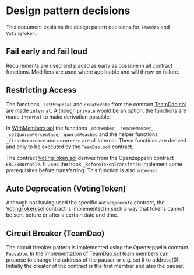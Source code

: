 # Design pattern decisions

This document explains the design patern decisions for `Teamdao` and `VotingToken`.

## Fail early and fail loud

Requirements are used and placed as early as possible in all contract functions. Modifiers are used where applicable and will throw on failure.

## Restricting Access

The functions `_setProposal` and `createVote` from the contract [TeamDao.sol](https://github.com/jnieuwenhuijzen/team-dao/blob/master/team-dao/contracts/TeamDao.sol) are made `internal`. Although `private` would be an option, the functions are made `internal` to make derivation possible.

In [WithMembers.sol](https://github.com/jnieuwenhuijzen/team-dao/blob/master/team-dao/contracts/WithMembers.sol) the functions `_addMember`, `_removeMember`, `_setQuorumPercentage`, `_quorumReached` and the helper functions `_firstOccurence` and `occurence` are all internal. These functions are derived and only to be executed by the `TeamDao.sol` contract.

The contract [VotingToken.sol](https://github.com/jnieuwenhuijzen/team-dao/blob/master/team-dao/contracts/VotingToken.sol) derives from the Openzeppelin contract `ERC20Burnable`. It uses the hook `_BeforeTokenTransfer` to implement some prerequisites before transferring. This function is also `internal`.

## Auto Deprecation (VotingToken)

Although not having used the specific `Autodeprecate` contract, the [VotingToken.sol](https://github.com/jnieuwenhuijzen/team-dao/blob/master/team-dao/contracts/VotingToken.sol) contract is implemented in such a way that tokens cannot be sent before or after a certain date and time.

## Circuit Breaker (TeamDao)

The circuit breaker pattern is implemented using the Openzeppelin contract `Pausable`. In the implementation of [TeamDao.sol](https://github.com/jnieuwenhuijzen/team-dao/blob/master/team-dao/contracts/TeamDao.sol) team members can propose to change the address of the pauser or e.g. set it to address(0). Initially the creator of the contract is the first member and also the pauser.
